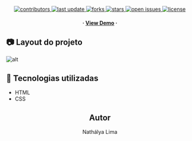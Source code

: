  <div align="center">
 <p>
    <a href="https://github.com/nathalyadev/awesome-readme-template/graphs/contributors">
      <img src="https://img.shields.io/github/contributors/nathalyadev/Arvore-de-links" alt="contributors" />
    </a>
    <a href="">
      <img src="https://img.shields.io/github/last-commit/nathalyadev/Arvore-de-links" alt="last update" />
    </a>
    <a href="https://github.com/nathalyadev/Arvore-de-links/network/members">
      <img src="https://img.shields.io/github/forks/nathalyadev/Arvore-de-links" alt="forks" />
    </a>
    <a href="https://github.com/nathalyadev/Arvore-de-links/stargazers">
      <img src="https://img.shields.io/github/stars/nathalyadev/Arvore-de-links" alt="stars" />
    </a>
    <a href="https://github.com/nathalyadev/Arvore-de-links/issues/">
      <img src="https://img.shields.io/github/issues/nathalyadev/Arvore-de-links" alt="open issues" />
    </a>
    <a href="https://github.com/nathalyadev/Arvore-de-links/blob/master/LICENSE">
      <img src="https://img.shields.io/github/license/nathalyadev/Arvore-de-links.svg" alt="license" />
    </a>
  </p>
    <h4>
      <span> · </span>
        <a target="_blank" href="https://nathalyadev.github.io/Arvore-de-links/">View Demo</a>
      <span> · </span>
    </h4></div>

## :camera: Layout do projeto

![alt](https://github.com/nathalyadev/Arvore-de-links/blob/src/assets/home.png)

## :space_invader: Tecnologias utilizadas

- HTML
- CSS

<h2 align="center">Autor</h2>
<p align="center">Nathálya Lima </p>
